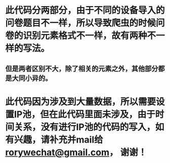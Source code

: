 # 此代码分两部分，由于不同的设备导入的问卷题目不一样，所以导致爬虫的时候问卷的识别元素格式不一样，故有两种不一样的写法。
## 但是两者区别不大，除了相关的元素之外，其他部分都是大同小异的。



# 此代码因为涉及到大量数据，所以需要设置IP池，但在此代码里面未涉及，由于时间关系，没有进行IP池的代码的写入，如有兴趣，请补充并mail给 rorywechat@gmail.com， 谢谢！
